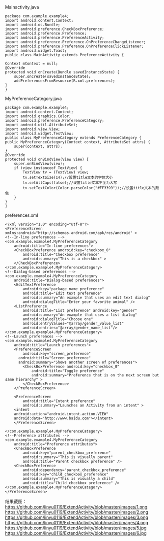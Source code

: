   Mainactivity.java

    package com.example.example4;
    import android.content.Context;
    import android.os.Bundle;
    import android.preference.CheckBoxPreference;
    import android.preference.Preference;
    import android.preference.PreferenceActivity;
    import android.preference.Preference.OnPreferenceChangeListener;
    import android.preference.Preference.OnPreferenceClickListener;
    import android.widget.Toast;
    public class MainActivity extends PreferenceActivity {

    Context mContext = null;
    @Override
    protected void onCreate(Bundle savedInstanceState) {
        super.onCreate(savedInstanceState);
        addPreferencesFromResource(R.xml.preferences);
    }
    }

  MyPreferenceCategory.java
  
    package com.example.example4;
    import android.content.Context;
    import android.graphics.Color;
    import android.preference.PreferenceCategory;
    import android.util.AttributeSet;
    import android.view.View;
    import android.widget.TextView;
    public class MyPreferenceCategory extends PreferenceCategory {
    public MyPreferenceCategory(Context context, AttributeSet attrs) {
        super(context, attrs);
    }
    @Override
    protected void onBindView(View view) {
        super.onBindView(view);
        if (view instanceof TextView) {
            TextView tv = (TextView) view;
            tv.setTextSize(14);//设置title文本的字体大小
            tv.setAllCaps(false);//设置title文本不全为大写
            tv.setTextColor(Color.parseColor("#FF3399"));//设置title文本的颜色
        }
    }
    }
    
  preferences.xml
  
    <?xml version="1.0" encoding="utf-8"?>
    <PreferenceScreen xmlns:android="http://schemas.android.com/apk/res/android" >
    <!--In-line preferences -->
    <com.example.example4.MyPreferenceCategory
        android:title="In-line preferences">
        <CheckBoxPreference android:key="checkbox_0"
            android:title="Checkbox preference"
            android:summary="This is a checkbox" >
        </CheckBoxPreference>
    </com.example.example4.MyPreferenceCategory>
    <!--Dialog-based preferences -->
    <com.example.example4.MyPreferenceCategory
        android:title="Dialog-based preferences">
        <EditTextPreference
            android:key="package_name_preference"
            android:title="Edit text preference"
            android:summary="An example that uses an edit text dialog"
            android:dialogTitle="Enter your favorite animal" />
        <ListPreference
            android:title="List preference" android:key="gender"
            android:summary="An example that uses a list dialog"
            android:dialogTitle="Choose one"
            android:entryValues="@array/gender_value_list"
            android:entries="@array/gender_name_list"/>
    </com.example.example4.MyPreferenceCategory>
    <!--Launch preferences -->
    <com.example.example4.MyPreferenceCategory
        android:title="Launch preferences">
        <PreferenceScreen
            android:key="screen_preference"
          android:title="Screen preference"
          android:summary="Shows another screen of preferences">
            <CheckBoxPreference android:key="checkbox_0"
                android:title="Toggle preference"
                android:summary="Preference that is on the next screen but same hierarchy" >
            </CheckBoxPreference>
        </PreferenceScreen>

        <PreferenceScreen
            android:title="Intent preference"
            android:summary="Launches an Activity from an intent" >
        <intent
        android:action="android.intent.action.VIEW"
        android:data="http://www.baidu.com"></intent>
        </PreferenceScreen>

    </com.example.example4.MyPreferenceCategory>
    <!--Preference attributes -->
    <com.example.example4.MyPreferenceCategory
        android:title="Preference attributes">
        <CheckBoxPreference
            android:key="parent_checkbox_preference"
            android:summary="This is visually parent"
            android:title="Parent checkbox preference" />
        <CheckBoxPreference
            android:dependency="parent_checkbox_preference"
            android:key="child_checkbox_preference"
            android:summary="This is visually a child"
            android:title="Child checkbox preference" />
    </com.example.example4.MyPreferenceCategory>
    </PreferenceScreen>

  结果截图：https://github.com/linyu0119/ExtendActivity/blob/master/images/1.png
  https://github.com/linyu0119/ExtendActivity/blob/master/images/2.png
  https://github.com/linyu0119/ExtendActivity/blob/master/images/3.png
  https://github.com/linyu0119/ExtendActivity/blob/master/images/4.png
  https://github.com/linyu0119/ExtendActivity/blob/master/images/5.jpg
  https://github.com/linyu0119/ExtendActivity/blob/master/images/6.jpg
